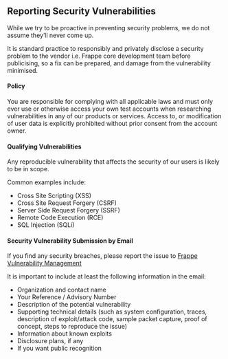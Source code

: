 <section class='top-section'>
<h1>Reporting Security Vulnerabilities</h1>
</section>

While we try to be proactive in preventing security problems, we do not assume they’ll never come up.

It is standard practice to responsibly and privately disclose a security problem to the vendor i.e. Frappe core development team before publicising, so a fix can be prepared, and damage from the vulnerability minimised.

#### Policy

You are responsible for complying with all applicable laws and must only ever use or otherwise access your own test accounts when researching vulnerabilities in any of our products or services. Access to, or modification of user data is explicitly prohibited without prior consent from the account owner.

#### Qualifying Vulnerabilities

Any reproducible vulnerability that affects the security of our users is likely to be in scope.

Common examples include:

* Cross Site Scripting (XSS)
* Cross Site Request Forgery (CSRF)
* Server Side Request Forgery (SSRF)
* Remote Code Execution (RCE)
* SQL Injection (SQLi)


#### Security Vulnerability Submission by Email

If you find any security breaches, please report the issue  to <i class="fa fa-envelope"> </i> <a  href='mailto:report@erpnext.com'> Frappe Vulnerability Management</a>

It is important to include at least the following information in the email:

* Organization and contact name
* Your Reference / Advisory Number
* Description of the potential vulnerability
* Supporting technical details (such as system configuration, traces, description of exploit/attack code, sample packet capture, proof of concept, steps to reproduce the issue)
* Information about known exploits
* Disclosure plans, if any
* If you want public recognition
